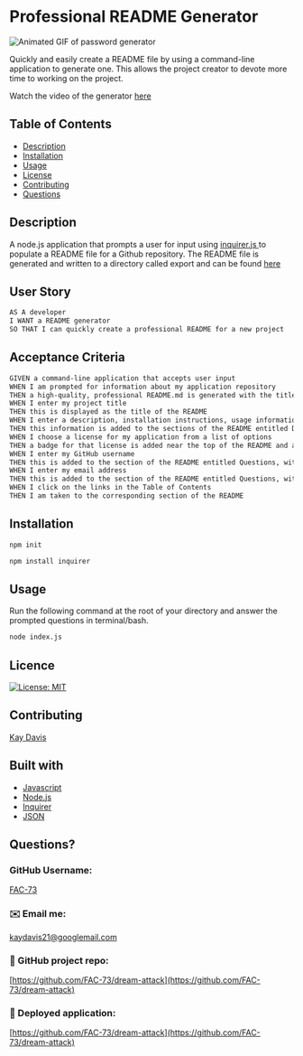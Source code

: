 # Professional README Generator

![Animated GIF of password generator](https://github.com/FAC-73/dream-attack/blob/master/Assets/ReadmeGenerator.gif?raw=true)

Quickly and easily create a README file by using a command-line application to generate one. 
This allows the project creator to devote more time to working on the project. 

Watch the video of the generator [here ](https://github.com/FAC-73/dream-attack/blob/master/Assets/README-generator-video.mov)
<br />

## Table of Contents
- [Description](#description)
- [Installation](#installation)
- [Usage](#usage)
- [License](#license)
- [Contributing](#contributing)
- [Questions](#questions)

## Description

A node.js application that prompts a user for input using [inquirer.js ](https://www.npmjs.com/package/inquirer)to populate a README file for a Github repository. The README file is generated and written to a directory called export and can be found [here ](https://github.com/FAC-73/dream-attack/blob/master/export/README.md)
<br />

## User Story

```md
AS A developer
I WANT a README generator
SO THAT I can quickly create a professional README for a new project
```

## Acceptance Criteria

```md
GIVEN a command-line application that accepts user input
WHEN I am prompted for information about my application repository
THEN a high-quality, professional README.md is generated with the title of my project and sections entitled Description, Table of Contents, Installation, Usage, License, Contributing, Tests, and Questions
WHEN I enter my project title
THEN this is displayed as the title of the README
WHEN I enter a description, installation instructions, usage information, contribution guidelines, and test instructions
THEN this information is added to the sections of the README entitled Description, Installation, Usage, Contributing, and Tests
WHEN I choose a license for my application from a list of options
THEN a badge for that license is added near the top of the README and a notice is added to the section of the README entitled License that explains which license the application is covered under
WHEN I enter my GitHub username
THEN this is added to the section of the README entitled Questions, with a link to my GitHub profile
WHEN I enter my email address
THEN this is added to the section of the README entitled Questions, with instructions on how to reach me with additional questions
WHEN I click on the links in the Table of Contents
THEN I am taken to the corresponding section of the README
```

## Installation

```md
npm init
```
```md
npm install inquirer
```

## Usage
Run the following command at the root of your directory and answer the prompted questions in terminal/bash.

```md
node index.js
```

## Licence
[![License: MIT](https://img.shields.io/badge/License-MIT-yellow.svg)](https://opensource.org/licenses/MIT)
<br />

## Contributing
[Kay Davis](https://github.com/FAC-73)
<br />

## Built with
- [Javascript](https://www.w3schools.com/jsref/default.asp)
- [Node.js](https://nodejs.org/en/)
- [Inquirer](https://www.npmjs.com/package/inquirer)
- [JSON](https://www.json.org/json-en.html)

## Questions?

### GitHub Username:
[FAC-73](https://github.com/FAC-73)

###  ✉️ Email me:
[kaydavis21@googlemail.com](mailto:kaydavis21@googlemail.com)

### 📁 GitHub project repo:
[https://github.com/FAC-73/dream-attack](https://github.com/FAC-73/dream-attack)

### 🔗 Deployed application:
[https://github.com/FAC-73/dream-attack](https://github.com/FAC-73/dream-attack)
